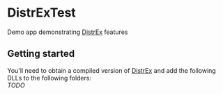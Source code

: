 # DistrExTest

Demo app demonstrating [DistrEx][distrex] features


## Getting started

You'll need to obtain a compiled version of [DistrEx][distrex] and add the following DLLs to the following folders:<br/>
*TODO*


[distrex]: https://github.com/derabbink/DistrEx
